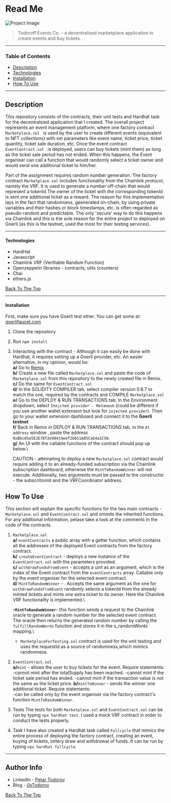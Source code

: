 # Read Me

![Project Image](https://ipfs.moralis.io:2053/ipfs/Qmc8J3Fvje1UCSgNymJW5phnZsPeCSwEXtLomaMY8hS3D9)

> Todoroff Events Co. - a decentralised marketplace application to create events and buy tickets.

---

### Table of Contents

- [Description](#description)
- [Technologies](#technologies)
- [Installation](#installation)
- [How To Use](#how-to-use)

---

## Description

This repository consists of the contracts, their unit tests and Hardhat task for the decentralsied application that I created. The overall project represents an event management platform, where one factory contract `Marketplace.sol ` is used by the user to create different events (equivalent to NFT collections) with set parameters like event name, ticket price, ticket quantity, ticket sale duration, etc. Once the event contract `EventContract.sol ` is deployed, users can buy tickets (mint them) as long as the ticket sale period has not ended. When this happens, the Event organiser can call a function that would randomly select a ticket owner and would send one additional ticket to him/her.

Part of the assignment requires random number generation. The factory contract `Marketplace.sol` includes functionality from the Chainlink protocol, namely the VRF. It is used to generate a number off-chain that would represent a tokenId.The owner of the ticket with the corresponding tokenId is sent one additional ticket as a reward. The reason for this implementation lays in the fact that randomness, geenerated on-chain, by using private variables and their hashes or block timestamps, etc. is often regarded as pseudo-random and predictable. The only 'secure' way to do this happens via Chainlink and this is the sole reason for the entire project to deployed on Goerli (as this is the testnet, used the most for their testing services).

---

#### Technologies

- HardHat
- Javascript
- Chainlink VRF (Verifiable Random Function)
- Openzeppelin libraries - contracts, utils (counters)
- Chai
- ethers.js

[Back To The Top](#read-me)

---

#### Installation

First, make sure you have Goerli test ether. You can get some at: [goerlifaucet.com](https://goerlifaucet.com/)

1. Clone the repository
2. Run `npm install`
3. Interacting with the contract - Although it can easily be done with Hardhat, it requires setting up a Goerli provider, etc. An easier alternative, in my opinion, would be:\
   **a/** Go to [Remix](https://remix.ethereum.org/)\
   **b/** Create a new file called `Marketplace.sol` and paste the code of `Marketplace.sol` from this repository to the newly created file in Remix.\
   **c/** Do the same for `EventContract.sol`\
   **d/** In the SOLIDITY COMPILER tab, select compiler version 0.8.7 to match the one, required by the contracts and COMPILE `Marketplace.sol`\
   **e/** Go to the DEPLOY & RUN TRANSACTIONS tab. In the Environment dropdown, select `Inejcted provider - Metamask` (could be different if you use another wallet extension but look for `injected provider`). Then go to your wallet extension dashboard and connect it to the **Goerli testnet**\
   **f/** Back in Remix in DEPLOY & RUN TRANSACTIONS tab, in the `At address` window , paste the address `0xB6c05e5E2E78f2e90419eef2b651A05Cab4a1C50`.\
   **g/** An UI with the callable functions of the contract should pop up below.\

   CAUTION - attempting to deploy a new `Marketplace.sol` contract would require adding it to an already-funded subscription via the Chainlink subscription dashboard, otherwise the `MintToRandomWinner` will not execute. Additionally, two arguments must be passed to the constructor - the subscritionId and the VRFCoordinator address.

## How To Use

This section will explain the specific functions for the two main contracts - `Marketplace.sol` and `EventContract.sol` and ommits the inherited functions. For any additional information, pelase take a look at the comments in the code of the contracts.

1. `Marketplace.sol`\
    **a/** `eventContracts` a public array with a getter function, which contains all the addresses of the deployed Event contracts from the factory contract.\
    **b/** `createEventContract` - deploys a new instance of the `EventContract.sol` with the parameters provided.\
    **c/** `withdrawFundsFromEvent` - accepts a uint as an argument, which is the index of the Event contract from the `eventContracts` array. Callable only by the event organiser for the selected event contract.\
    **d/** `MintToRandomWinner` - . Accepts the same argument as the one for `withdrawFundsFromEvent` randomly selects a tokenId from the already minted tickets and mints one extra ticket to its owner. Here the Chainlink VRF functionality is implemented.\

   **-`MintToRandomWinner`**- this function sends a request to the Chainlink oracle to generate a random number for the selected event contract. The oracle then returns the generated random number by calling the `fulfillRandomWords` function and stores it in the s_randomWords mapping.\

   - `MarketplaceForTesting.sol` contract is used for the unit testing and uses the requestId as a source of randomness,which mimics randomness.

2. `EventContract.sol`\
   **a/**`mint` - allows the user to buy tickets for the event. Require statements:\
   -cannot mint after the totalSupply has been reached.
   -cannot mint if the ticket sale period has ended.
   -cannot mint if the transaction value is not the same as the ticket price.
   **b/**`mintToWinner` - sends the winner one additional ticket. Require statements:\
   -can be called only by the event organiser via the factory contract's function `MintToRandomWinner`.

3. Tests
   The tests for both `Marketplace.sol` and `EventContract.sol` can be run by typing `npx hardhat test`. I used a mock VRF contract in order to conduct the tests properly.

4. Task
   I have also created a Hardhat task called `Fullcycle` that mimics the entire process of deploying the factory contract, creating an event, buying of tickets,
   lottery draw and withdrawal of funds. It can be run by typing `npx hardhat fullcycle`.

---

## Author Info

- LinkedIn - [Petar Todorov](https://www.linkedin.com/in/petargtodorov/)
- Blog - [0xTodorov](https://0xtodorov.hashnode.dev/)

[Back To The Top](#read-me-template)
